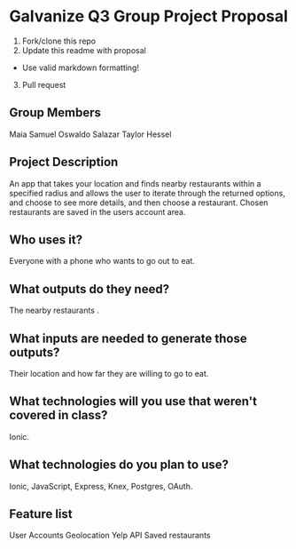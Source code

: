 # Galvanize Q3 Group Project Proposal

1. Fork/clone this repo
2. Update this readme with proposal
  * Use valid markdown formatting!
3. Pull request

## Group Members
Maia Samuel
Oswaldo Salazar
Taylor Hessel

## Project Description
An app that takes your location and finds nearby restaurants within a specified radius and allows the user to iterate through the returned options, and choose to see more details, and then choose a restaurant. Chosen restaurants are saved in the users account area.

## Who uses it?
Everyone with a phone who wants to go out to eat.

## What outputs do they need?
The nearby restaurants .

## What inputs are needed to generate those outputs?
Their location and how far they are willing to go to eat.

## What technologies will you use that weren't covered in class?
Ionic.

## What technologies do you plan to use?
Ionic, JavaScript, Express, Knex, Postgres, OAuth.

## Feature list
User Accounts
Geolocation
Yelp API
Saved restaurants
